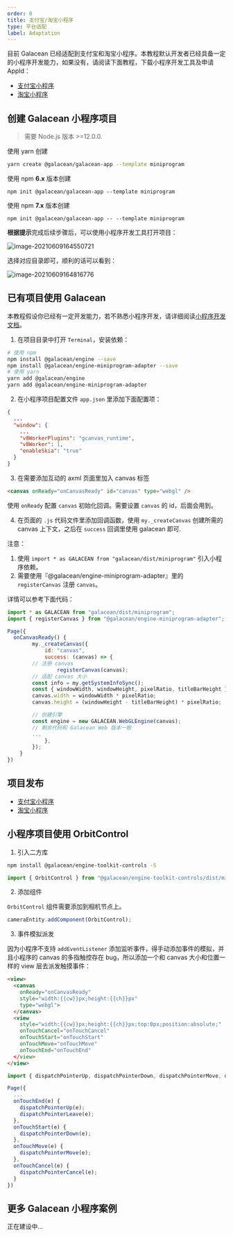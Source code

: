 ```yaml
---
order: 0
title: 支付宝/淘宝小程序
type: 平台适配
label: Adaptation
---
```


目前 Galacean 已经适配到支付宝和淘宝小程序。本教程默认开发者已经具备一定的小程序开发能力，如果没有，请阅读下面教程，下载小程序开发工具及申请 AppId：

- [支付宝小程序](https://opendocs.alipay.com/mini/developer)
- [淘宝小程序](https://miniapp.open.taobao.com/docV3.htm?docId=119114&docType=1&tag=dev)

## 创建 Galacean 小程序项目

> 需要 Node.js 版本 >=12.0.0.

使用 yarn 创建

```bash
yarn create @galacean/galacean-app --template miniprogram
```

使用 npm **6.x** 版本创建

```
npm init @galacean/galacean-app --template miniprogram
```

使用 npm **7.x** 版本创建

```she
npm init @galacean/galacean-app -- --template miniprogram
```

**根据提示**完成后续步骤后，可以使用小程序开发工具打开项目：

![image-20210609164550721](https://gw.alipayobjects.com/zos/OasisHub/3e2df40f-6ccd-4442-85f8-69233d04b3b5/image-20210609164550721.png)

选择对应目录即可，顺利的话可以看到：

![image-20210609164816776](https://gw.alipayobjects.com/zos/OasisHub/04386e9c-b882-41f7-8aa6-a1bf990d578b/image-20210609164816776.png)

## 已有项目使用 Galacean

本教程假设你已经有一定开发能力，若不熟悉小程序开发，请详细阅读[小程序开发文档](https://opendocs.alipay.com/mini/developer)。

1. 在项目目录中打开 `Terminal`，安装依赖：

```bash
# 使用 npm
npm install @galacean/engine --save
npm install @galacean/engine-miniprogram-adapter --save
# 使用 yarn
yarn add @galacean/engine
yarn add @galacean/engine-miniprogram-adapter
```

2. 在小程序项目配置文件 `app.json` 里添加下面配置项：

```json
{
  ...
  "window": {
    ...
    "v8WorkerPlugins": "gcanvas_runtime",
    "v8Worker": 1,
    "enableSkia": "true"
  }
}
```

3. 在需要添加互动的 axml 页面里加入 canvas 标签

```html
<canvas onReady="onCanvasReady" id="canvas" type="webgl" />
```

使用 `onReady` 配置 `canvas` 初始化回调。需要设置 `canvas` 的 id，后面会用到。

4. 在页面的 `.js` 代码文件里添加回调函数，使用 `my._createCanvas` 创建所需的 canvas 上下文，之后在 `success` 回调里使用 galacean 即可.

注意：

1. 使用 `import * as GALACEAN from "galacean/dist/miniprogram"` 引入小程序依赖。
2. 需要使用『@galacean/engine-miniprogram-adapter』里的 `registerCanvas` 注册 `canvas`。

详情可以参考下面代码：

```js
import * as GALACEAN from "galacean/dist/miniprogram";
import { registerCanvas } from "@galacean/engine-miniprogram-adapter";

Page({
  onCanvasReady() {
		my._createCanvas({
			id: "canvas",
			success: (canvas) => {
        // 注册 canvas
				registerCanvas(canvas);
        // 适配 canvas 大小
        const info = my.getSystemInfoSync();
        const { windowWidth, windowHeight, pixelRatio, titleBarHeight } = info;
        canvas.width = windowWidth * pixelRatio;
        canvas.height = (windowHeight - titleBarHeight) * pixelRatio;

        // 创建引擎
        const engine = new GALACEAN.WebGLEngine(canvas);
        // 剩余代码和 Galacean Web 版本一致
        ...
			},
		});
	}
})
```

## 项目发布

- [支付宝小程序](https://opendocs.alipay.com/mini/introduce/release)
- [淘宝小程序](https://developer.alibaba.com/docs/doc.htm?spm=a219a.7629140.0.0.258775fexQgSFj&treeId=635&articleId=117321&docType=1)

## 小程序项目使用 OrbitControl

1. 引入二方库

```bash
npm install @galacean/engine-toolkit-controls -S
```

```typescript
import { OrbitControl } from "@galacean/engine-toolkit-controls/dist/miniprogram";
```

2. 添加组件

`OrbitControl` 组件需要添加到相机节点上。

```typescript
cameraEntity.addComponent(OrbitControl);
```

3. 事件模拟派发

因为小程序不支持 `addEventListener` 添加监听事件，得手动添加事件的模拟，并且小程序的 canvas 的多指触控存在 bug，所以添加一个和 canvas 大小和位置一样的 view 层去派发触摸事件：

```html
<view>
  <canvas
    onReady="onCanvasReady"
    style="width:{{cw}}px;height:{{ch}}px"
    type="webgl">
  </canvas>
  <view
    style="width:{{cw}}px;height:{{ch}}px;top:0px;position:absolute;"
    onTouchCancel="onTouchCancel"
    onTouchStart="onTouchStart"
    onTouchMove="onTouchMove"
    onTouchEnd="onTouchEnd"
  </view>
</view>
```

```typescript
import { dispatchPointerUp, dispatchPointerDown, dispatchPointerMove, dispatchPointerLeave, dispatchPointerCancel } from "@galacean/engine-miniprogram-adapter";

Page({
  ...
  onTouchEnd(e) {
    dispatchPointerUp(e);
    dispatchPointerLeave(e);
  },
  onTouchStart(e) {
    dispatchPointerDown(e);
  },
  onTouchMove(e) {
    dispatchPointerMove(e);
  },
  onTouchCancel(e) {
    dispatchPointerCancel(e);
  }
})
```

## 更多 Galacean 小程序案例

正在建设中...
